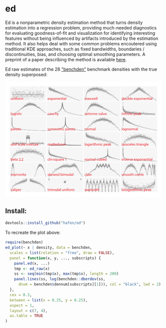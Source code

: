 ed
==

Ed is a nonparametric density estimation method that turns density estimation into a regression problem, providing much-needed diagnostics for evaluating goodness-of-fit and visualization for identifying interesting features without being influenced by artifacts introduced by the estimation method.  It also helps deal with some common problems encoutered using traditional KDE approaches, such as fixed bandwidths, boundaries / discontinuities, bias, and choosing optimal smoothing parameters.  A preprint of a paper describing the method is available [here](http://ml.stat.purdue.edu/hafen/preprints/Hafen_ed.pdf).

Ed raw estimates of the 28 ["benchden"](https://cran.r-project.org/web/packages/benchden/index.html) benchmark densities with the true density superposed:

<a href="https://raw.githubusercontent.com/hafen/ed/master/misc/benchden.png" target="_blank"><img src="https://raw.githubusercontent.com/hafen/ed/master/misc/benchden.png"></a>

## Install:

```r
devtools::install_github("hafen/ed")
```

To recreate the plot above:

```r
require(benchden)
ed_plot(~ x | density, data = benchden,
  scales = list(relation = "free", draw = FALSE),
  panel = function(x, y, ..., subscripts) {
    panel.ed(x, ...)
    tmp <- ed_raw(x)
    ss <- seq(min(tmp$x), max(tmp$x), length = 200)
    panel.lines(ss, log(benchden::dberdev(ss,
      dnum = benchden$dennum[subscripts][1])), col = "black", lwd = 2)
  },
  cex = 0.3,
  between = list(x = 0.25, y = 0.25),
  aspect = 1,
  layout = c(7, 4),
  as.table = TRUE
)
```
